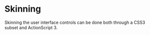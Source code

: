 # Skinning

Skinning the user interface controls can be done both through a CSS3 subset and ActionScript 3.